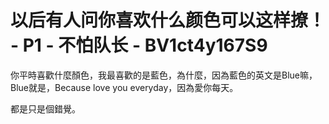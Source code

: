 # 以后有人问你喜欢什么颜色可以这样撩！ - P1 - 不怕队长 - BV1ct4y167S9

你平時喜歡什麼顏色，我最喜歡的是藍色，為什麼，因為藍色的英文是Blue嘛，Blue就是，Because love you everyday，因為愛你每天。

都是只是個錯覺。